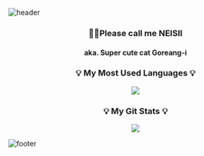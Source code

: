 ![header](https://capsule-render.vercel.app/api?type=wave&color=gradient&height=300&section=header&text=NEISII's%20Github&fontSize=40)

<p align="center">
  <h3 align="center">📌✨Please call me NEISII</h3>
  <h4 align="center">aka. Super cute cat Goreang-i</h4>
</p>

<h3 align="center">💡 My Most Used Languages 💡</h3>
<p align="center">
  <a href="https://github.com/neisii">
    <img align="center" src="https://github-readme-stats.vercel.app/api/top-langs/?username=neisii&layout=compact&show_icons=true&show_owner=neisii&theme=transparent" />
  </a>
</p>
<h3 align="center">💡 My Git Stats 💡</h3>
<p align="center">
  <a href="https://github.com/neisii">
    <img align="center" src="https://github-readme-stats.vercel.app/api?username=neisii&show_icons=true&include_all_commits=true&theme=transparent}" />
  </a>
</p>


![footer](https://capsule-render.vercel.app/api?type=wave&color=gradient&height=150&section=footer)
